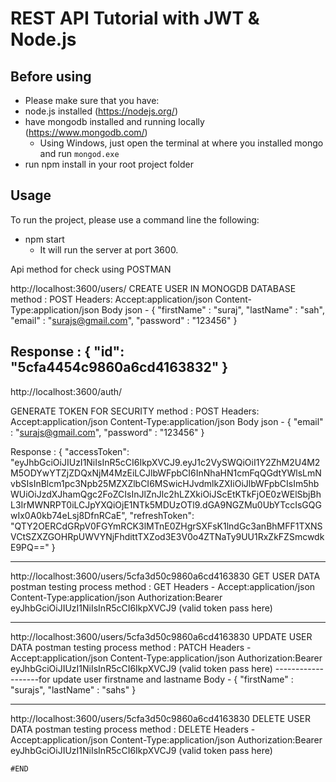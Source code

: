 # REST API Tutorial with JWT & Node.js


## Before using

- Please make sure that you have:
 - node.js installed (https://nodejs.org/)
 - have mongodb installed and running locally (https://www.mongodb.com/)
   - Using Windows, just open the terminal at where you installed mongo and run `mongod.exe`
 - run npm install in your root project folder
## Usage

To run the project, please use a command line the following:
 - npm start
    - It will run the server at port 3600.
    
    
  Api method for check using POSTMAN  
  
  
http://localhost:3600/users/
CREATE USER IN MONOGDB DATABASE
method : POST 
Headers:
    Accept:application/json
	Content-Type:application/json
	Body json -
	{
	   "firstName" : "suraj",
	   "lastName" : "sah",
	   "email" : "surajs@gmail.com",
	   "password" : "123456"
	}	

Response : {
    "id": "5cfa4454c9860a6cd4163832"
}
--------------------------------------------------------------------------------------------------------------
http://localhost:3600/auth/

GENERATE TOKEN FOR SECURITY
method : POST 
Headers:
    Accept:application/json
	Content-Type:application/json
	Body json -
	{
	   "email" : "surajs@gmail.com",
	   "password" : "123456"
	}

Response : {
    "accessToken": "eyJhbGciOiJIUzI1NiIsInR5cCI6IkpXVCJ9.eyJ1c2VySWQiOiI1Y2ZhM2U4M2M5ODYwYTZjZDQxNjM4MzEiLCJlbWFpbCI6InNhaHN1cmFqQGdtYWlsLmNvbSIsInBlcm1pc3Npb25MZXZlbCI6MSwicHJvdmlkZXIiOiJlbWFpbCIsIm5hbWUiOiJzdXJhamQgc2FoZCIsInJlZnJlc2hLZXkiOiJScEtKTkFjOE0zWElSbjBhL3IrMWNRPT0iLCJpYXQiOjE1NTk5MDUzOTl9.dGA9NGZMu0UbYTccIsGQGwIx0A0kb74eLsj8DfnRCaE",
    "refreshToken": "QTY2OERCdGRpV0FGYmRCK3lMTnE0ZHgrSXFsK1lndGc3anBhMFF1TXNSVCtSZXZGOHRpUWVYNjFhdittTXZod3E3V0o4ZTNaTy9UU1RxZkFZSmcwdkE9PQ=="
}

--------------------------------------------------------------------------------------------------------------
http://localhost:3600/users/5cfa3d50c9860a6cd4163830
GET USER DATA
	postman testing process
	method : GET
	Headers -
	Accept:application/json
	Content-Type:application/json
	Authorization:Bearer eyJhbGciOiJIUzI1NiIsInR5cCI6IkpXVCJ9   (valid token pass here)

--------------------------------------------------------------------------------------------------------------
http://localhost:3600/users/5cfa3d50c9860a6cd4163830
	UPDATE USER DATA
	postman testing process
	method : PATCH
	Headers -
	Accept:application/json
	Content-Type:application/json
	Authorization:Bearer eyJhbGciOiJIUzI1NiIsInR5cCI6IkpXVCJ9   (valid token pass here)
	-------------------for update user firstname and lastname 
	Body - {
	"firstName" : "surajs",
	"lastName" : "sahs"
}

--------------------------------------------------------------------------------------------------------------
http://localhost:3600/users/5cfa3d50c9860a6cd4163830
	DELETE USER DATA
	postman testing process
	method : DELETE
	Headers -
	Accept:application/json
	Content-Type:application/json
	Authorization:Bearer eyJhbGciOiJIUzI1NiIsInR5cCI6IkpXVCJ9   (valid token pass here)


	#END
